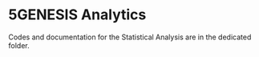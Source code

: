 # 5GENESIS Analytics

Codes and documentation for the Statistical Analysis are in the dedicated folder.
